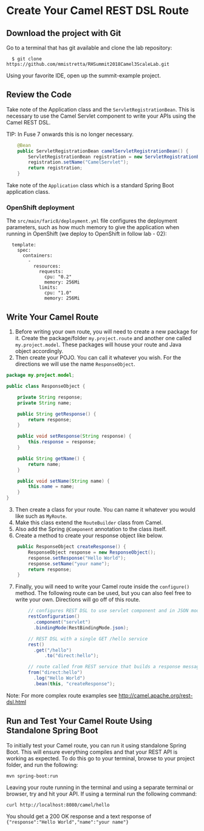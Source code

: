 # Create Your Camel REST DSL Route

## Download the project with Git
Go to a terminal that has git available and clone the lab repository:
```
  $ git clone https://github.com/mmistretta/RHSummit2018Camel3ScaleLab.git
```
Using your favorite IDE, open up the summit-example project.

## Review the Code
Take note of the Application class and the `ServletRegistrationBean`.  This is necessary to use the Camel Servlet component to write your APIs using the Camel REST DSL.

TIP: In Fuse 7 onwards this is no longer necessary.

```java
    @Bean
    public ServletRegistrationBean camelServletRegistrationBean() {
        ServletRegistrationBean registration = new ServletRegistrationBean(new CamelHttpTransportServlet(),"/camel/*");
        registration.setName("CamelServlet");
        return registration;
    }
```

Take note of the `Application` class which is a standard Spring Boot application class.

### OpenShift deployment
The `src/main/faric8/deployment.yml` file configures the deployment parameters, such as how much memory to give the application when running in OpenShift (we deploy to OpenShift in follow lab - 02):

```spec:
  template:
    spec:
      containers:
        -
          resources:
            requests:
              cpu: "0.2"
              memory: 256Mi
            limits:
              cpu: "1.0"
              memory: 256Mi
```

## Write Your Camel Route
1. Before writing your own route, you will need to create a new package for it.  Create the package/folder `my.project.route` and another one called `my.project.model`.  These packages will house your route and Java object accordingly.
2. Then create your POJO.  You can call it whatever you wish.  For the directions we will use the name `ResponseObject`.

```java
package my.project.model;

public class ResponseObject {

	private String response;
	private String name;

	public String getResponse() {
		return response;
	}

	public void setResponse(String response) {
		this.response = response;
	}

	public String getName() {
		return name;
	}

	public void setName(String name) {
		this.name = name;
	}
}
```

3. Then create a class for your route.  You can name it whatever you would like such as `MyRoute`.
4. Make this class extend the `RouteBuilder` class from Camel.
5. Also add the Spring `@Component` annotation to the class itself.
6. Create a method to create your response object like below.
```java
    public ResponseObject createResponse() {
        ResponseObject response = new ResponseObject();
        response.setResponse("Hello World");
        response.setName("your name");
        return response;
    }
```

7. Finally, you will need to write your Camel route inside the `configure()` method.  The following route can be used, but you can also feel free to write your own.  Directions will go off of this route.
```java
        // configures REST DSL to use servlet component and in JSON mode
        restConfiguration()
          .component("servlet")
          .bindingMode(RestBindingMode.json);

        // REST DSL with a single GET /hello service
        rest()
          .get("/hello")
    	      .to("direct:hello");

        // route called from REST service that builds a response message
        from("direct:hello")
          .log("Hello World")
          .bean(this, "createResponse");
```
Note: For more complex route examples see http://camel.apache.org/rest-dsl.html

## Run and Test Your Camel Route Using Standalone Spring Boot
To initially test your Camel route, you can run it using standalone Spring Boot.  This will ensure everything compiles and that your REST API is working as expected. To do this go to your terminal, browse to your project folder, and run the following:

```
mvn spring-boot:run
```
Leaving your route running in the terminal and using a separate terminal or browser, try and hit your API.  If using a terminal run the following command:
```
curl http://localhost:8080/camel/hello
```
You should get a 200 OK response and a text response of `{"response":"Hello World","name":"your name"}`

